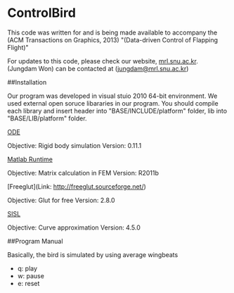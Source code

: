# ControlBird

This code was written for and is being made available to accompany the (ACM Transactions on Graphics, 2013) "(Data-driven Control of Flapping Flight)"

For updates to this code, please check our website, [mrl.snu.ac.kr](http://mrl.snu.ac.kr). 
(Jungdam Won) can be contacted at (jungdam@mrl.snu.ac.kr)

##Installation

Our program was developed in visual stuio 2010 64-bit environment.
We used external open soruce libararies in our program.
You should compile each library and insert
header into "BASE/INCLUDE/platform" folder,
lib into "BASE/LIB/platform" folder.


[ODE](http://www.ode.org/)

Objective: Rigid body simulation
Version: 0.11.1



[Matlab Runtime](http://www.mathworks.com/products/compiler/mcr/)

Objective: Matrix calculation in FEM
Version: R2011b


[Freeglut](Link: http://freeglut.sourceforge.net/)

Objective: Glut for free
Version: 2.8.0


[SISL](http://www.sintef.no/Informasjons--og-kommunikasjonsteknologi-IKT/Anvendt-matematikk/Fagomrader/Geometri/Prosjekter/The-SISL-Nurbs-Library/SISL-Homepage/)

Objective: Curve approximation
Version: 4.5.0


##Program Manual

Basically, the bird is simulated by using average wingbeats

* q: play
* w: pause
* e: reset

